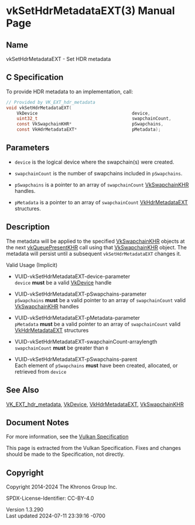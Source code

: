 # vkSetHdrMetadataEXT(3) Manual Page

## Name

vkSetHdrMetadataEXT - Set HDR metadata



## <a href="#_c_specification" class="anchor"></a>C Specification

To provide HDR metadata to an implementation, call:

``` c
// Provided by VK_EXT_hdr_metadata
void vkSetHdrMetadataEXT(
    VkDevice                                    device,
    uint32_t                                    swapchainCount,
    const VkSwapchainKHR*                       pSwapchains,
    const VkHdrMetadataEXT*                     pMetadata);
```

## <a href="#_parameters" class="anchor"></a>Parameters

- `device` is the logical device where the swapchain(s) were created.

- `swapchainCount` is the number of swapchains included in
  `pSwapchains`.

- `pSwapchains` is a pointer to an array of `swapchainCount`
  [VkSwapchainKHR](https://registry.khronos.org/vulkan/specs/1.3-extensions/man/html/VkSwapchainKHR.html) handles.

- `pMetadata` is a pointer to an array of `swapchainCount`
  [VkHdrMetadataEXT](https://registry.khronos.org/vulkan/specs/1.3-extensions/man/html/VkHdrMetadataEXT.html) structures.

## <a href="#_description" class="anchor"></a>Description

The metadata will be applied to the specified
[VkSwapchainKHR](https://registry.khronos.org/vulkan/specs/1.3-extensions/man/html/VkSwapchainKHR.html) objects at the next
[vkQueuePresentKHR](https://registry.khronos.org/vulkan/specs/1.3-extensions/man/html/vkQueuePresentKHR.html) call using that
[VkSwapchainKHR](https://registry.khronos.org/vulkan/specs/1.3-extensions/man/html/VkSwapchainKHR.html) object. The metadata will persist
until a subsequent `vkSetHdrMetadataEXT` changes it.

Valid Usage (Implicit)

- <a href="#VUID-vkSetHdrMetadataEXT-device-parameter"
  id="VUID-vkSetHdrMetadataEXT-device-parameter"></a>
  VUID-vkSetHdrMetadataEXT-device-parameter  
  `device` **must** be a valid [VkDevice](https://registry.khronos.org/vulkan/specs/1.3-extensions/man/html/VkDevice.html) handle

- <a href="#VUID-vkSetHdrMetadataEXT-pSwapchains-parameter"
  id="VUID-vkSetHdrMetadataEXT-pSwapchains-parameter"></a>
  VUID-vkSetHdrMetadataEXT-pSwapchains-parameter  
  `pSwapchains` **must** be a valid pointer to an array of
  `swapchainCount` valid [VkSwapchainKHR](https://registry.khronos.org/vulkan/specs/1.3-extensions/man/html/VkSwapchainKHR.html) handles

- <a href="#VUID-vkSetHdrMetadataEXT-pMetadata-parameter"
  id="VUID-vkSetHdrMetadataEXT-pMetadata-parameter"></a>
  VUID-vkSetHdrMetadataEXT-pMetadata-parameter  
  `pMetadata` **must** be a valid pointer to an array of
  `swapchainCount` valid [VkHdrMetadataEXT](https://registry.khronos.org/vulkan/specs/1.3-extensions/man/html/VkHdrMetadataEXT.html)
  structures

- <a href="#VUID-vkSetHdrMetadataEXT-swapchainCount-arraylength"
  id="VUID-vkSetHdrMetadataEXT-swapchainCount-arraylength"></a>
  VUID-vkSetHdrMetadataEXT-swapchainCount-arraylength  
  `swapchainCount` **must** be greater than `0`

- <a href="#VUID-vkSetHdrMetadataEXT-pSwapchains-parent"
  id="VUID-vkSetHdrMetadataEXT-pSwapchains-parent"></a>
  VUID-vkSetHdrMetadataEXT-pSwapchains-parent  
  Each element of `pSwapchains` **must** have been created, allocated,
  or retrieved from `device`

## <a href="#_see_also" class="anchor"></a>See Also

[VK_EXT_hdr_metadata](https://registry.khronos.org/vulkan/specs/1.3-extensions/man/html/VK_EXT_hdr_metadata.html),
[VkDevice](https://registry.khronos.org/vulkan/specs/1.3-extensions/man/html/VkDevice.html), [VkHdrMetadataEXT](https://registry.khronos.org/vulkan/specs/1.3-extensions/man/html/VkHdrMetadataEXT.html),
[VkSwapchainKHR](https://registry.khronos.org/vulkan/specs/1.3-extensions/man/html/VkSwapchainKHR.html)

## <a href="#_document_notes" class="anchor"></a>Document Notes

For more information, see the <a
href="https://registry.khronos.org/vulkan/specs/1.3-extensions/html/vkspec.html#vkSetHdrMetadataEXT"
target="_blank" rel="noopener">Vulkan Specification</a>

This page is extracted from the Vulkan Specification. Fixes and changes
should be made to the Specification, not directly.

## <a href="#_copyright" class="anchor"></a>Copyright

Copyright 2014-2024 The Khronos Group Inc.

SPDX-License-Identifier: CC-BY-4.0

Version 1.3.290  
Last updated 2024-07-11 23:39:16 -0700

